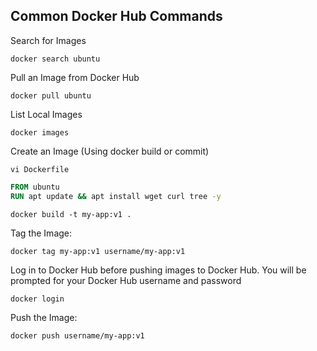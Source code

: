 ## Common Docker Hub Commands

Search for Images
```
docker search ubuntu
```

Pull an Image from Docker Hub
```
docker pull ubuntu
```

List Local Images
```
docker images
```

Create an Image (Using docker build or commit)
```
vi Dockerfile
```
```Dockerfile
FROM ubuntu
RUN apt update && apt install wget curl tree -y
```
```
docker build -t my-app:v1 .    
```
Tag the Image:
```
docker tag my-app:v1 username/my-app:v1
```

Log in to Docker Hub before pushing images to Docker Hub. You will be prompted for your Docker Hub username and password
```
docker login
```


Push the Image:
```
docker push username/my-app:v1
```

